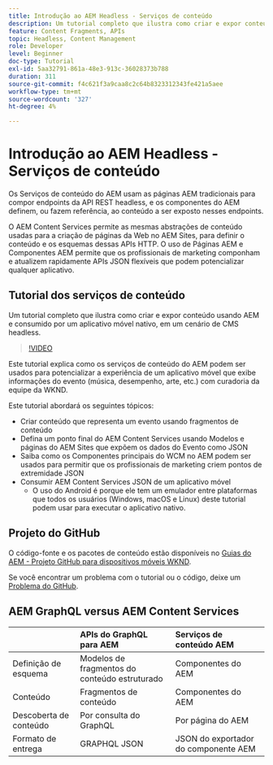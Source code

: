 ```yaml
---
title: Introdução ao AEM Headless - Serviços de conteúdo
description: Um tutorial completo que ilustra como criar e expor conteúdo usando o AEM Headless.
feature: Content Fragments, APIs
topic: Headless, Content Management
role: Developer
level: Beginner
doc-type: Tutorial
exl-id: 5aa32791-861a-48e3-913c-36028373b788
duration: 311
source-git-commit: f4c621f3a9caa8c2c64b8323312343fe421a5aee
workflow-type: tm+mt
source-wordcount: '327'
ht-degree: 4%

---
```


# Introdução ao AEM Headless - Serviços de conteúdo

Os Serviços de conteúdo do AEM usam as páginas AEM tradicionais para compor endpoints da API REST headless, e os componentes do AEM definem, ou fazem referência, ao conteúdo a ser exposto nesses endpoints.

O AEM Content Services permite as mesmas abstrações de conteúdo usadas para a criação de páginas da Web no AEM Sites, para definir o conteúdo e os esquemas dessas APIs HTTP. O uso de Páginas AEM e Componentes AEM permite que os profissionais de marketing componham e atualizem rapidamente APIs JSON flexíveis que podem potencializar qualquer aplicativo.

## Tutorial dos serviços de conteúdo

Um tutorial completo que ilustra como criar e expor conteúdo usando AEM e consumido por um aplicativo móvel nativo, em um cenário de CMS headless.

>[!VIDEO](https://video.tv.adobe.com/v/28315?quality=12&learn=on)

Este tutorial explica como os serviços de conteúdo do AEM podem ser usados para potencializar a experiência de um aplicativo móvel que exibe informações do evento (música, desempenho, arte, etc.) com curadoria da equipe da WKND.

Este tutorial abordará os seguintes tópicos:

* Criar conteúdo que representa um evento usando fragmentos de conteúdo
* Defina um ponto final do AEM Content Services usando Modelos e páginas do AEM Sites que expõem os dados do Evento como JSON
* Saiba como os Componentes principais do WCM no AEM podem ser usados para permitir que os profissionais de marketing criem pontos de extremidade JSON
* Consumir AEM Content Services JSON de um aplicativo móvel
   * O uso do Android é porque ele tem um emulador entre plataformas que todos os usuários (Windows, macOS e Linux) deste tutorial podem usar para executar o aplicativo nativo.

## Projeto do GitHub

O código-fonte e os pacotes de conteúdo estão disponíveis no [Guias do AEM - Projeto GitHub para dispositivos móveis WKND](https://github.com/adobe/aem-guides-wknd-mobile).

Se você encontrar um problema com o tutorial ou o código, deixe um [Problema do GitHub](https://github.com/adobe/aem-guides-wknd-mobile/issues).

## AEM GraphQL versus AEM Content Services

|                                | APIs do GraphQL para AEM | Serviços de conteúdo AEM |
|--------------------------------|:-----------------|:---------------------|
| Definição de esquema | Modelos de fragmentos do conteúdo estruturado | Componentes do AEM |
| Conteúdo | Fragmentos de conteúdo | Componentes do AEM |
| Descoberta de conteúdo | Por consulta do GraphQL | Por página do AEM |
| Formato de entrega | GRAPHQL JSON | JSON do exportador do componente AEM |
